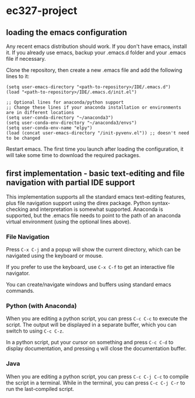 # ec327-project

## loading the emacs configuration
Any recent emacs distribution should work.  If you don't have emacs, install it.
If you already use emacs, backup your .emacs.d folder and your .emacs file if necessary.

Clone the repository, then create a new .emacs file and add the following lines to it:
```
(setq user-emacs-directory "<path-to-repository>/IDE/.emacs.d")
(load "<path-to-repository>/IDE/.emacs.d/init.el")

;; Optional lines for anaconda/python support
;; Change these lines if your anaconda installation or environments are in different locations
(setq user-conda-directory "~/anaconda3")
(setq user-conda-env-directory "~/anaconda3/envs")
(setq user-conda-env-name "elpy")
(load (concat user-emacs-directory "/init-pyvenv.el")) ;; doesn't need to be changed

```
Restart emacs.  The first time you launch after loading the configuration, it will take some time to download the required packages.


## first implementation - basic text-editing and file navigation with partial IDE support
This implementation supports all the standard emacs text-editing features, plus file navigation support using the direx package.  Python syntax-checking and interpretation is somewhat supported.  Anaconda is supported, but the .emacs file needs to point to the path of an anaconda virtual environment (using the optional lines above).

### File Navigation
Press `C-x C-j` and a popup will show the current directory, which can be navigated using the keyboard or mouse.

If you prefer to use the keyboard, use `C-x C-f` to get an interactive file navigator.

You can create/navigate windows and buffers using standard emacs commands.

### Python (with Anaconda)

When you are editing a python script, you can press `C-c C-c` to execute the script.  The output will be displayed in a separate buffer, which you can switch to using `C-c C-z`.

In a python script, put your cursor on something and press `C-c C-d` to display documentation, and pressing `q` will close the documentation buffer.

### Java
When you are editing a python script, you can press `C-c C-j C-c` to compile the script in a terminal.  While in the terminal, you can press `C-c C-j C-r` to run the last-compiled script.
